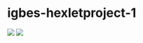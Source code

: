 # igbes-hexletproject-1

<a href="https://codeclimate.com/github/igbes/project-lvl1-s400/maintainability"><img src="https://api.codeclimate.com/v1/badges/6430bca5429d7650a07a/maintainability" /></a>
<a href="https://codeclimate.com/github/igbes/project-lvl1-s400/test_coverage"><img src="https://api.codeclimate.com/v1/badges/6430bca5429d7650a07a/test_coverage" /></a>